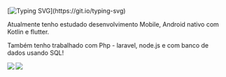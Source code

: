 [![Typing SVG](https://readme-typing-svg.demolab.com/?color=ff79c6&lines=👋+Olá,+Eu+sou+Caio!!!;Seja+Bem+Vindo!!!)](https://git.io/typing-svg)

Atualmente tenho estudado desenvolvimento Mobile, Android nativo com Kotlin e flutter.

Também tenho trabalhado com Php - laravel, node.js e com banco de dados usando SQL!

<a href="https://github.com/anuraghazra/github-readme-stats">
  <img align="left" src="https://github-readme-stats.vercel.app/api?username=CaioIOX&count_private=true&theme=dracula" />
</a>
<a href="https://github.com/anuraghazra/convoychat">
  <img align="center" src="https://github-readme-stats.vercel.app/api/top-langs/?username=CaioIOX&layout=compact&theme=dracula" />
</a>
